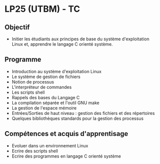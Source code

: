 # LP25 (UTBM) - TC

## Objectif
- Initier les étudiants aux principes de base du système d'exploitation Linux et, apprendre le langage C orienté système.

## Programme
- Introduction au système d'exploitation Linux
- Le système de gestion de fichiers
- Notion de processus
- L'interpréteur de commandes
- Les scripts shell
- Rappels des bases du Langage C
- La compilation séparée et l'outil GNU make
- La gestion de l'espace mémoire
- Entrées/Sorties de haut niveau : gestion des fichiers et des répertoires
- Quelques bibliothèques standards pour la gestion des processus

## Compétences et acquis d'apprentisage
- Evoluer dans un environnement Linux
- Ecrire des scripts shell
- Ecrire des programmes en langage C orienté système
